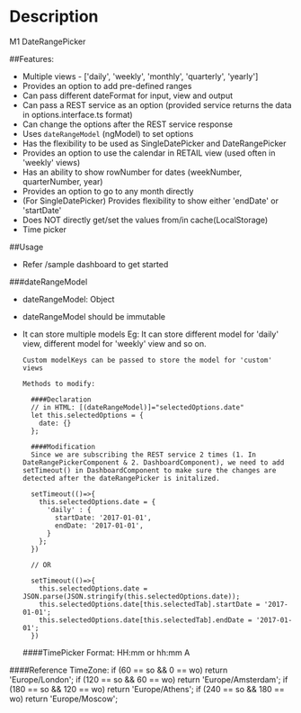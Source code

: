 # Description

M1 DateRangePicker

##Features:

- Multiple views - ['daily', 'weekly', 'monthly', 'quarterly', 'yearly']
- Provides an option to add pre-defined ranges
- Can pass different dateFormat for input, view and output
- Can pass a REST service as an option (provided service returns the data in options.interface.ts format)
- Can change the options after the REST service response
- Uses `dateRangeModel` (ngModel) to set options
- Has the flexibility to be used as SingleDatePicker and DateRangePicker
- Provides an option to use the calendar in RETAIL view (used often in 'weekly' views)
- Has an ability to show rowNumber for dates (weekNumber, quarterNumber, year)
- Provides an option to go to any month directly
- (For SingleDatePicker) Provides flexibility to show either 'endDate' or 'startDate'
- Does NOT directly get/set the values from/in cache(LocalStorage)
- Time picker

##Usage

- Refer /sample dashboard to get started

###dateRangeModel

- dateRangeModel: Object
- dateRangeModel should be immutable
- It can store multiple models
  Eg: It can store different model for 'daily' view, different model for 'weekly' view and so on.

      Custom modelKeys can be passed to store the model for 'custom' views

      Methods to modify:

        ####Declaration
        // in HTML: [(dateRangeModel)]="selectedOptions.date"
        let this.selectedOptions = {
          date: {}
        };

        ####Modification
        Since we are subscribing the REST service 2 times (1. In DateRangePickerComponent & 2. DashboardComponent), we need to add setTimeout() in DashboardComponent to make sure the changes are detected after the dateRangePicker is initalized.

        setTimeout(()=>{
          this.selectedOptions.date = {
            'daily' : {
              startDate: '2017-01-01',
              endDate: '2017-01-01',
            }
          };
        })

        // OR

        setTimeout(()=>{
          this.selectedOptions.date = JSON.parse(JSON.stringify(this.selectedOptions.date));
          this.selectedOptions.date[this.selectedTab].startDate = '2017-01-01';
          this.selectedOptions.date[this.selectedTab].endDate = '2017-01-01';
        })

  ####TimePicker
  Format: HH:mm or hh:mm A

####Reference
TimeZone:
if (60 == so && 0 == wo) return 'Europe/London';
if (120 == so && 60 == wo) return 'Europe/Amsterdam';
if (180 == so && 120 == wo) return 'Europe/Athens';
if (240 == so && 180 == wo) return 'Europe/Moscow';
